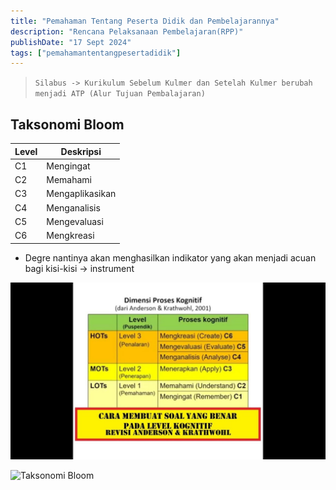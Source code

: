 ```yaml
---
title: "Pemahaman Tentang Peserta Didik dan Pembelajarannya"
description: "Rencana Pelaksanaan Pembelajaran(RPP)"
publishDate: "17 Sept 2024"
tags: ["pemahamantentangpesertadidik"]
---
```



> ``Silabus -> Kurikulum Sebelum Kulmer dan Setelah Kulmer berubah menjadi ATP (Alur Tujuan Pembalajaran)``

## Taksonomi Bloom
| Level | Deskripsi       |
|-----------------------|-----------------|
| C1                    | Mengingat       |
| C2                    | Memahami        |
| C3                    | Mengaplikasikan |
| C4                    | Menganalisis    |
| C5                    | Mengevaluasi    |
| C6                    | Mengkreasi      |


- Degre nantinya akan menghasilkan indikator yang akan menjadi acuan bagi kisi-kisi -> instrument

![Pemahaman Peserta Didik](images/pemahamanpesertadidik.jpg)


![Taksonomi Bloom](images/taksonomi.jpg)
